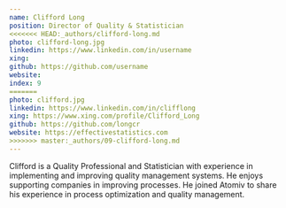```yaml
---
name: Clifford Long
position: Director of Quality & Statistician
<<<<<<< HEAD:_authors/clifford-long.md
photo: clifford-long.jpg
linkedin: https://www.linkedin.com/in/username
xing: 
github: https://github.com/username
website: 
index: 9
=======
photo: clifford.jpg
linkedin: https://www.linkedin.com/in/clifflong
xing: https://www.xing.com/profile/Clifford_Long
github: https://github.com/longcr
website: https://effectivestatistics.com
>>>>>>> master:_authors/09-clifford-long.md
---
```

Clifford is a Quality Professional and Statistician with experience in implementing and improving quality management systems. He enjoys supporting companies in improving processes. He joined Atomiv to share his experience in process optimization and quality management.